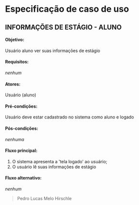 # Especificação de caso de uso 

## INFORMAÇÕES DE ESTÁGIO - ALUNO 

#### Objetivo: 
Usuário aluno ver suas informações de estágio 

#### Requisitos:
_nenhum_ 

#### Atores:
Usuário (aluno) 

#### Pré-condições: 
Usuário deve estar cadastrado no sistema como aluno e logado 

#### Pós-condições: 
_nenhuma_

#### Fluxo principal: 
1. O sistema apresenta a 'tela logado' ao usuário; 
2. O usuário lê suas informações de estágio 

#### Fluxo alternativo: 
_nenhum_

> Pedro Lucas Melo Hirschle
